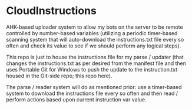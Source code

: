 # CloudInstructions
AHK-based uploader system to allow my bots on the server to be remote controlled by number-based variables (utilizing a periodic timer-based scanning system that will auto-download the instructions.txt file every so often and check its value to see if we should perform any logical steps).

This repo is just to house the instructions file for my parse / updater (that changes the instructions.txt as per desired from the manifest file and then uses Portable Git for Windows to push the update to the instruction.txt housed in the Git-side repo; this repo here).

The parse / reader system will do as mentioned prior: use a timer-based system to download the instructions file every so often and then read / perform actions based upon current instruction var value.

